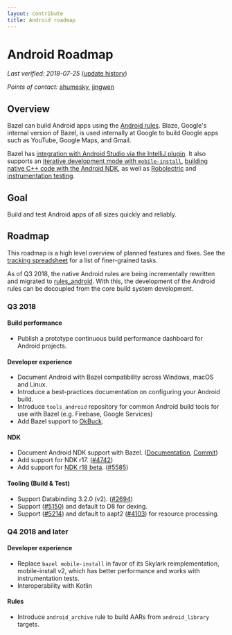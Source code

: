 ```yaml
---
layout: contribute
title: Android roadmap
---
```


# Android Roadmap

*Last verified: 2018-07-25*
([update history](https://github.com/bazelbuild/bazel-website/commits/master/roadmaps/android.md))

*Points of contact:* [ahumesky](https://github.com/ahumesky), [jingwen](https://github.com/jin)

## Overview

Bazel can build Android apps using the [Android
rules](https://docs.bazel.build/versions/master/be/android.html). Blaze,
Google's internal version of Bazel, is used internally at Google to build Google
apps such as YouTube, Google Maps, and Gmail.

Bazel has [integration with Android Studio via the IntelliJ
plugin](https://ij.bazel.build/). It also supports an [iterative development
mode with
`mobile-install`](https://docs.bazel.build/versions/master/mobile-install.html),
[building native C++ code with the Android
NDK](https://docs.bazel.build/versions/master/android-ndk.html), as well as
[Robolectric](https://docs.bazel.build/versions/master/be/android.html#android_local_test)
and [instrumentation
testing](https://docs.bazel.build/versions/master/android-instrumentation-test.html).

## Goal

Build and test Android apps of all sizes quickly and reliably.

## Roadmap 

This roadmap is a high level overview of planned features and fixes. See the
[tracking
spreadsheet](https://docs.google.com/spreadsheets/d/1-BjWLdv3SKGnEBOdLmzPPhTPNErRVMQerjrI60N_DVs/edit#gid=1123749242)
for a list of finer-grained tasks.

As of Q3 2018, the native Android rules are being incrementally rewritten and
migrated to [rules_android](https://github.com/bazelbuild/rules_android). With
this, the development of the Android rules can be decoupled from the core build
system development.

### Q3 2018

#### Build performance

- Publish a prototype continuous build performance dashboard for Android projects.

#### Developer experience

- Document Android with Bazel compatibility across Windows, macOS and Linux.
- Introduce a best-practices documentation on configuring your Android build.
- Introduce `tools_android` repository for common Android build tools for use
  with Bazel (e.g. Firebase, Google Services)
- Add Bazel support to [OkBuck](https://github.com/uber/okbuck).

#### NDK

- Document Android NDK support with Bazel. ([Documentation](https://docs.bazel.build/versions/master/android-ndk.html), [Commit](https://github.com/bazelbuild/bazel/commit/e169b94ce9b0e964b8edd231ef7eb3bed1cd2ccf#diff-64a8f141fa31bcfadcd36fa00be7872b))
- Add support for NDK r17. ([#4742](https://github.com/bazelbuild/bazel/issues/4742))
- Add support for [NDK r18 beta](https://github.com/android-ndk/ndk/wiki#ndk-r18). ([#5585](https://github.com/bazelbuild/bazel/issues/5585))

#### Tooling (Build & Test)

- Support Databinding 3.2.0 (v2). ([#2694](https://github.com/bazelbuild/bazel/issues/2694))
- Support ([#5150](https://github.com/bazelbuild/bazel/issues/5150)) and default to D8 for dexing.
- Support ([#5214](https://github.com/bazelbuild/bazel/issues/5214)) and default to aapt2 ([#4103](https://github.com/bazelbuild/bazel/issues/4103)) for resource processing.

### Q4 2018 and later

#### Developer experience

- Replace `bazel mobile-install` in favor of its Skylark reimplementation,
  mobile-install v2, which has better performance and works with instrumentation
  tests.
- Interoperability with Kotlin

#### Rules

- Introduce `android_archive` rule to build AARs from `android_library` targets.

